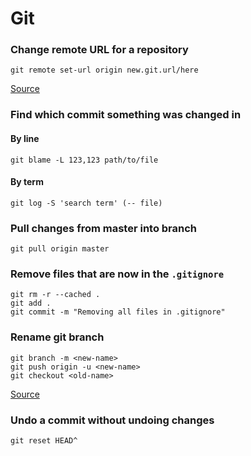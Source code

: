# Git

### Change remote URL for a repository
```shell
git remote set-url origin new.git.url/here
```
[Source](https://stackoverflow.com/questions/2432764/how-to-change-the-uri-url-for-a-remote-git-repository)

### Find which commit something was changed in
#### By line
```shell
git blame -L 123,123 path/to/file
```
#### By term
```shell
git log -S 'search term' (-- file)
```

### Pull changes from master into branch
```shell
git pull origin master
```

### Remove files that are now in the `.gitignore`
```shell
git rm -r --cached .
git add .
git commit -m "Removing all files in .gitignore"
```

### Rename git branch
```shell
git branch -m <new-name>
git push origin -u <new-name>
git checkout <old-name>
```

[Source](https://linuxize.com/post/how-to-rename-local-and-remote-git-branch/)

### Undo a commit without undoing changes
```shell
git reset HEAD^
```
